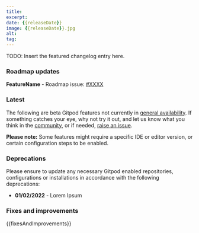 ```yaml
---
title:
excerpt:
date: {{releaseDate}}
image: {{releaseDate}}.jpg
alt:
tag:
---
```


<script>
  import Contributors from "$lib/components/changelog/contributors.svelte";
</script>

TODO: Insert the featured changelog entry here.

<p><Contributors usernames="" /></p>

### Roadmap updates

<div class="mt-medium">

**FeatureName** - Roadmap issue: [#XXXX](https://github.com/gitpod-io/gitpod/issues/XXXX) <Badge text="beta" variant="orange" class="ml-1.5" />

</div>

### Latest

The following are beta Gitpod features not currently in [general availability](https://www.gitpod.io/docs/references/gitpod-releases). If something catches your eye, why not try it out, and let us know what you think in the [community](<[url](https://community.gitpod.io/)>), or if needed, [raise an issue](<[url](https://github.com/gitpod-io/gitpod)>).

**Please note:** Some features might require a specific IDE or editor version, or certain configuration steps to be enabled.

### Deprecations

Please ensure to update any necessary Gitpod enabled repositories, configurations or installations in accordance with the following deprecations:

- **01/02/2022** - Lorem Ipsum

### Fixes and improvements

{{fixesAndImprovements}}
